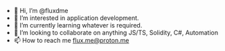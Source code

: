 - 👋 Hi, I’m @fluxdme
- 👀 I’m interested in application development.
- 🌱 I’m currently learning whatever is required.
- 💞️ I’m looking to collaborate on anything JS/TS, Solidity, C#, Automation
- 📫 How to reach me flux.me@proton.me

<!---
fluxdme/fluxdme is a ✨ special ✨ repository because its `README.md` (this file) appears on your GitHub profile.
You can click the Preview link to take a look at your changes.
--->
